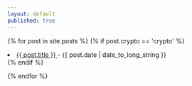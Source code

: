 ```yaml
---
layout: default
published: true
---
```

{% for post in site.posts %}
  	{% if post.crypto == 'crypto' %}
<li>
  <a href="{{ post.url }}">
    {{ post.title }}
  </a>
  - <time datetime="{{ post.date | date: "%Y-%m-%d" }}">{{ post.date | date_to_long_string }}</time>
</li>
{% endif %}
      
{% endfor %}
